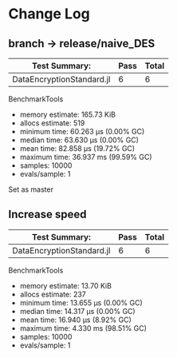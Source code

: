 # Change Log

## branch -> release/naive_DES

|Test Summary:             | Pass  |Total|
|--------------------------|-------|-----|
|DataEncryptionStandard.jl |    6  |    6|

BenchmarkTools
* memory estimate:  165.73 KiB
* allocs estimate:  519
* minimum time:     60.263 μs (0.00% GC)
* median time:      63.630 μs (0.00% GC)
* mean time:        82.858 μs (19.72% GC)
* maximum time:     36.937 ms (99.59% GC)
* samples:          10000
* evals/sample:     1

Set as master

## Increase speed
|Test Summary:             | Pass  |Total|
|--------------------------|-------|-----|
|DataEncryptionStandard.jl |    6  |    6|

BenchmarkTools
* memory estimate:  13.70 KiB
* allocs estimate:  237
* minimum time:     13.655 μs (0.00% GC)
* median time:      14.317 μs (0.00% GC)
* mean time:        16.940 μs (8.92% GC)
* maximum time:     4.330 ms (98.51% GC)
* samples:          10000
* evals/sample:     1